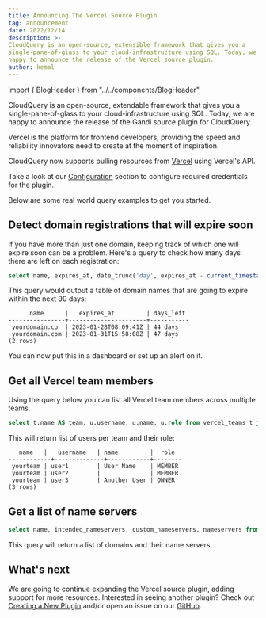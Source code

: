 ```yaml
---
title: Announcing The Vercel Source Plugin
tag: announcement
date: 2022/12/14
description: >-
CloudQuery is an open-source, extensible framework that gives you a
single-pane-of-glass to your cloud-infrastructure using SQL. Today, we are
happy to announce the release of the Vercel source plugin.
author: kemal
---
```


import { BlogHeader } from "../../components/BlogHeader"

<BlogHeader/>

CloudQuery is an open-source, extendable framework that gives you a single-pane-of-glass to your cloud-infrastructure using SQL. Today, we are happy to announce the release of the Gandi source plugin for CloudQuery.

Vercel is the platform for frontend developers, providing the speed and reliability innovators need to create at the moment of inspiration.

CloudQuery now supports pulling resources from [Vercel](https://vercel.com/) using Vercel's API.

Take a look at our [Configuration](/docs/plugins/sources/vercel/configuration) section to configure required credentials for the plugin.

Below are some real world query examples to get you started.

## Detect domain registrations that will expire soon

If you have more than just one domain, keeping track of which one will expire soon can be a problem. Here's a query to check how many days there are left on each registration:

```sql
select name, expires_at, date_trunc('day', expires_at - current_timestamp) as days_left from vercel_domains where (expires_at - interval '90 day') < current_timestamp order by 1;
```

This query would output a table of domain names that are going to expire within the next 90 days:

```
      name      |   expires_at         | days_left
----------------+----------------------+-----------
 yourdomain.co  | 2023-01-28T08:09:41Z | 44 days
 yourdomain.com | 2023-01-31T15:58:08Z | 47 days
(2 rows)
```

You can now put this in a dashboard or set up an alert on it.

## Get all Vercel team members

Using the query below you can list all Vercel team members across multiple teams.

```sql
select t.name AS team, u.username, u.name, u.role from vercel_teams t join vercel_team_members u on u.team_id=t.id order by 1, 2;
```

This will return list of users per team and their role:

```
   name   |   username   | name         |  role
------------+--------------+------------+--------
 yourteam | user1        | User Name    | MEMBER
 yourteam | user2        |              | MEMBER
 yourteam | user3        | Another User | OWNER
(3 rows)
```


## Get a list of name servers

```sql
select name, intended_nameservers, custom_nameservers, nameservers from vercel_domains order by 1;
```

This query will return a list of domains and their name servers.

## What's next

We are going to continue expanding the Vercel source plugin, adding support for more resources. Interested in seeing another plugin? Check out [Creating a New Plugin](/docs/developers/creating-new-plugin) and/or open an issue on our [GitHub](https://github.com/cloudquery/cloudquery).
